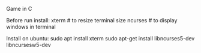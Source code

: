 Game in C

Before run install: xterm # to resize terminal size ncurses # to display windows in terminal

Install on ubuntu: sudo apt install xterm sudo apt-get install libncurses5-dev libncursesw5-dev